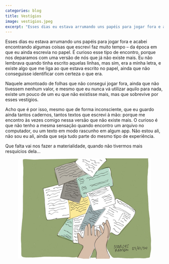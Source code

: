 ```yaml
---
categories: blog
title: Vestígios
image: vestigios.jpeg
excerpt: "Esses dias eu estava arrumando uns papéis para jogar fora e acabei encontrando algumas coisas que escrevi faz muito tempo – da época em que eu ainda escrevia no papel."
---
```


Esses dias eu estava arrumando uns papéis para jogar fora e acabei encontrando algumas coisas que escrevi faz muito tempo – da época em que eu ainda escrevia no papel. É curioso esse tipo de encontro, porque nos deparamos com uma versão de nós que já não existe mais. Eu não lembrava quando tinha escrito aquelas linhas, mas sim, era a minha letra, e existe algo que me liga ao que estava escrito no papel, ainda que não conseguisse identificar com certeza o que era.

Naquele amontoado de folhas que não consegui jogar fora, ainda que não tivessem nenhum valor, e mesmo que eu nunca vá utilizar aquilo para nada, existe um pouco de um eu que não existisse mais, mas que sobrevive por esses vestígios.

Acho que é por isso, mesmo que de forma inconsciente, que eu guardo ainda tantos cadernos, tantos textos que escrevi à mão: porque me encontro às vezes comigo nessa versão que não existe mais. O curioso é que não tenho a mesma sensação quando encontro um arquivo no computador, ou um texto em modo rascunho em algum app. Não estou ali, não sou eu ali, ainda que seja tudo parte do mesmo tipo de experiência.

Que falta vai nos fazer a materialidade, quando não tivermos mais resquícios dela…

<figure>
   <img src="/assets/images/vestigios.jpeg">
</figure>
